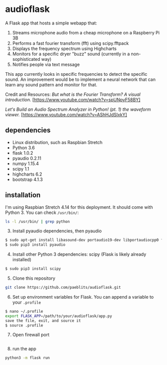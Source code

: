 # audioflask

A Flask app that hosts a simple webapp that:
1. Streams microphone audio from a cheap microphone on a Raspberry Pi 3B
2. Performs a fast fourier transform (fft) using scipy.fftpack
3. Displays the frequency spectrum using Highcharts
4. Monitors for a specific dryer "buzz" sound (currently in a non-sophisticated way)
5. Notifies people via text message

This app currently looks in specific frequencies to detect the specific sound. An improvement would be to implement a neural network that can learn any sound pattern and monitor for that.

Credit and Resources:
*But what is the Fourier Transform? A visual introduction.*
[https://www.youtube.com/watch?v=spUNpyF58BY]

*Let's Build an Audio Spectrum Analyzer in Python! (pt. 1) the waveform viewer.*
[https://www.youtube.com/watch?v=AShHJdSIxkY]


## dependencies
- Linux distribution, such as Raspbian Stretch
- Python 3.6
- flask 1.0.2
- pyaudio 0.2.11
- numpy 1.15.4
- scipy 1.1
- highcharts 6.2
- bootstrap 4.1.3

## installation
I'm using Raspbian Stretch 4.14 for this deployment. It should come with Python 3. You can check `/usr/bin/`:
```sh
ls -l /usr/bin/ | grep python
```

3. Install pyaudio dependencies, then pyaudio
```sh
$ sudo apt-get install libasound-dev portaudio19-dev libportaudiocpp0 ffmpeg libav-tools libportaudio2 libatlas-base-dev
$ sudo pip3 install pyaudio
```

4. Install other Python 3 dependencies: scipy (Flask is likely already installed)
```sh
$ sudo pip3 install scipy
```

5. Clone this repository
```sh
git clone https://github.com/paeblits/audioflask.git
```

6. Set up environment variables for Flask. You can append a variable to your `.profile`
```sh
$ nano ~/.profile
export FLASK_APP=/path/to/your/audioflask/app.py
save the file, exit, and source it
$ source .profile
```

7. Open firewall port
```sh

```

8. run the app
```sh
python3 -m flask run
```
